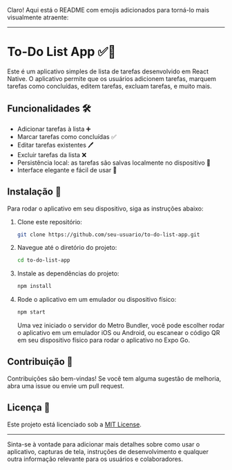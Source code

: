 Claro! Aqui está o README com emojis adicionados para torná-lo mais visualmente atraente:

---

# To-Do List App ✅📝

Este é um aplicativo simples de lista de tarefas desenvolvido em React Native. O aplicativo permite que os usuários adicionem tarefas, marquem tarefas como concluídas, editem tarefas, excluam tarefas, e muito mais.

## Funcionalidades 🛠️

- Adicionar tarefas à lista ➕
- Marcar tarefas como concluídas ✅
- Editar tarefas existentes 🖊️
- Excluir tarefas da lista ❌
- Persistência local: as tarefas são salvas localmente no dispositivo 💾
- Interface elegante e fácil de usar 🎨

## Instalação 🚀

Para rodar o aplicativo em seu dispositivo, siga as instruções abaixo:

1. Clone este repositório:

   ```bash
   git clone https://github.com/seu-usuario/to-do-list-app.git
   ```

2. Navegue até o diretório do projeto:

   ```bash
   cd to-do-list-app
   ```

3. Instale as dependências do projeto:

   ```bash
   npm install
   ```

4. Rode o aplicativo em um emulador ou dispositivo físico:

   ```bash
   npm start
   ```

   Uma vez iniciado o servidor do Metro Bundler, você pode escolher rodar o aplicativo em um emulador iOS ou Android, ou escanear o código QR em seu dispositivo físico para rodar o aplicativo no Expo Go.

## Contribuição 🤝

Contribuições são bem-vindas! Se você tem alguma sugestão de melhoria, abra uma issue ou envie um pull request.

## Licença 📄

Este projeto está licenciado sob a [MIT License](LICENSE).

---

Sinta-se à vontade para adicionar mais detalhes sobre como usar o aplicativo, capturas de tela, instruções de desenvolvimento e qualquer outra informação relevante para os usuários e colaboradores.